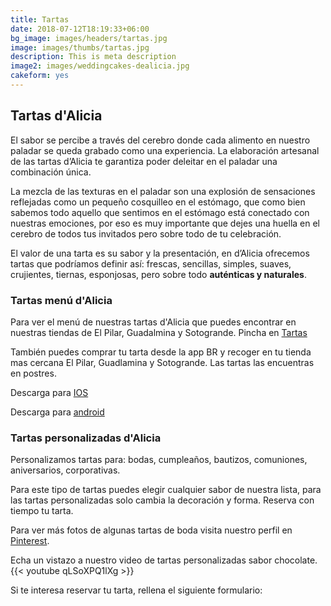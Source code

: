 ```yaml
---
title: Tartas
date: 2018-07-12T18:19:33+06:00
bg_image: images/headers/tartas.jpg
image: images/thumbs/tartas.jpg
description: This is meta description
image2: images/weddingcakes-dealicia.jpg
cakeform: yes
---
```

## Tartas d'Alicia

El sabor se percibe a través del cerebro donde cada alimento en nuestro paladar se queda grabado como una experiencia. La elaboración artesanal de las tartas d’Alicia te garantiza poder deleitar en el paladar una combinación única.

La mezcla de las texturas en el paladar son una explosión de sensaciones reflejadas como un pequeño cosquilleo en el estómago, que como bien sabemos todo aquello que sentimos en el estómago está conectado con nuestras emociones, por eso es muy importante que dejes una huella en el cerebro de todos tus invitados pero sobre todo de tu celebración.

El valor de una tarta es su sabor y la presentación, en d’Alicia ofrecemos tartas que podríamos definir así: frescas, sencillas, simples, suaves, crujientes, tiernas, esponjosas, pero sobre todo **auténticas y naturales**.


### Tartas menú d'Alicia

Para ver el menú de nuestras tartas [](/blog/catalogo-tartas)d'Alicia que puedes encontrar en nuestras tiendas de El Pilar, Guadalmina y Sotogrande. Pincha en [Tartas](/blog/catalogo-tartas) 

También puedes comprar tu tarta desde la app BR y recoger en tu tienda mas cercana El Pilar, Guadlamina y Sotogrande. Las tartas las encuentras en postres. 

Descarga para [IOS](https://apps.apple.com/es/app/br-bars-restaurants/id1495034970) 

Descarga para [android](https://play.google.com/store/apps/details?id=com.brbarsandrestaurants.br&hl=es_419) 

### Tartas personalizadas d'Alicia 

Personalizamos tartas para: bodas, cumpleaños, bautizos, comuniones, aniversarios, corporativas. 

Para este tipo de tartas puedes elegir cualquier sabor de nuestra lista, para las tartas personalizadas  solo cambia la decoración y forma.  Reserva con tiempo tu tarta.

Para ver más fotos de algunas tartas de boda visita nuestro perfil en [Pinterest](https://www.pinterest.es/dealicia_cafe/tartas-bodas/ "Pinterest").

Echa un vistazo a nuestro video de tartas personalizadas sabor chocolate. {{< youtube qLSoXPQ1lXg >}}

Si te interesa reservar tu tarta, rellena el siguiente formulario: